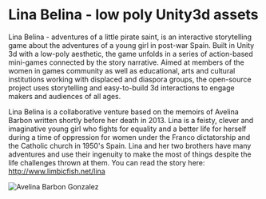 # Lina Belina - low poly Unity3d assets

Lina Belina - adventures of a little pirate saint, is an interactive storytelling game about the adventures of a young girl in post-war Spain. Built in Unity 3d with a low-poly aesthetic, the game unfolds in a series of action-based mini-games connected by the story narrative. Aimed at members of the women in games community as well as educational, arts and cultural institutions working with displaced and diaspora groups, the open-source project uses storytelling and easy-to-build 3d interactions to engage makers and audiences of all ages. 

Lina Belina is a collaborative venture based on the memoirs of Avelina Barbon written shortly before her death in 2013. Lina is a feisty, clever and imaginative young girl who fights for equality and a better life for herself during a time of oppression for women under the Franco dictatorship and the Catholic church in 1950's Spain. Lina and her two brothers have many adventures and use their ingenuity to make the most of things despite the life challenges thrown at them. You can read the story here: http://www.limbicfish.net/lina

<img title = "Avelina Barbon Gonzalez" src="http://www.limbicfish.net/wp-content/uploads/2017/03/DSC_0286-940x1306.jpg" />
